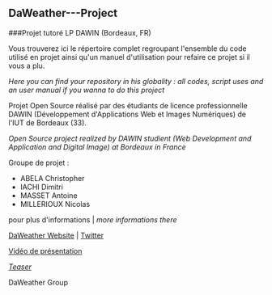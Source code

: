 ## DaWeather---Project

###Projet tutoré LP DAWIN (Bordeaux, FR)


Vous trouverez ici le répertoire complet regroupant l'ensemble du code utilisé en projet ainsi qu'un manuel d'utilisation pour refaire ce projet si il vous a plu.

*Here you can find your repository in his globality : all codes, script uses and an user manual if you wanna to do this project*


Projet Open Source réalisé par des étudiants de licence professionnelle DAWIN (Développement d'Applications Web et Images Numériques) de l'IUT de Bordeaux (33).

*Open Source project realized by DAWIN studient (Web Development and Application and Digital Image) at Bordeaux in France*


Groupe de projet : 
  - ABELA Christopher
  - IACHI Dimitri
  - MASSET Antoine
  - MILLERIOUX Nicolas
  
pour plus d'informations | *more informations there*

[DaWeather Website](daweather.ovh) | [Twitter](twitter.com/DaWeatherGroup)



[Vidéo de présentation](https://www.youtube.com/watch?v=rlkLTQd4FsI) 

*[Teaser](https://www.youtube.com/watch?v=cJuikW9qerU)*


DaWeather Group 
